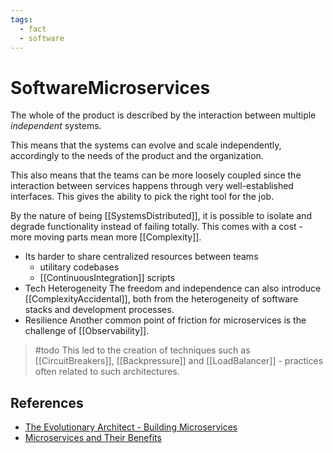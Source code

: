 ```yaml
---
tags:
  - fact
  - software
---
```


# SoftwareMicroservices

The whole of the product is described by the interaction between multiple *independent* systems.

This means that the systems can evolve and scale independently, accordingly to the needs of the product and the organization.

This also means that the teams can be more loosely coupled since the interaction between services happens through very well-established interfaces. This gives the ability to pick the right tool for the job.

By the nature of being [[SystemsDistributed]], it is possible to isolate and degrade functionality instead of failing totally.
This comes with a cost - more moving parts mean more [[Complexity]].

- Its harder to share centralized resources between teams
  - utilitary codebases
  - [[ContinuousIntegration]] scripts
- Tech Heterogeneity
  The freedom and independence can also introduce [[ComplexityAccidental]], both from the heterogeneity of software stacks and development processes.
- Resilience
  Another common point of friction for microservices is the challenge of [[Observability]].

> \#todo This led to the creation of techniques such as [[CircuitBreakers]], [[Backpressure]] and  [[LoadBalancer]] - practices often related to such architectures.

## References

- [The Evolutionary Architect - Building Microservices](https://candost.blog/the-evolutionary-architect/)
- [Microservices and Their Benefits](https://candost.blog/microservices-and-their-benefits/)
